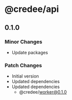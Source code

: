 # @credee/api

## 0.1.0

### Minor Changes

- Update packages

### Patch Changes

- Initial version
- Updated dependencies
- Updated dependencies
  - @credee/worker@0.1.0
